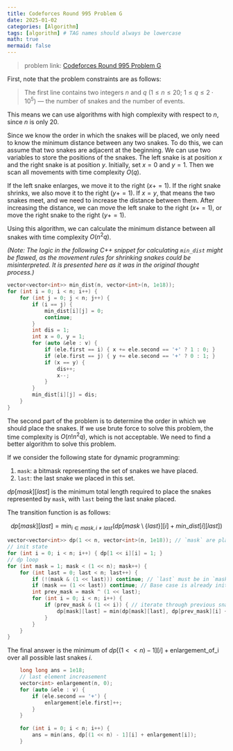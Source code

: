 ```yaml
---
title: Codeforces Round 995 Problem G
date: 2025-01-02
categories: [Algorithm]
tags: [algorithm] # TAG names should always be lowercase
math: true
mermaid: false
---
```


> problem link: [Codeforces Round 995 Problem G](https://codeforces.com/contest/2051/problem/G)

First, note that the problem constraints are as follows:

> The first line contains two integers $n$ and $q$ ($1≤ n ≤20$; $1 ≤ q ≤ 2 \cdot 10^5$) — the number of snakes and the number of events.

This means we can use algorithms with high complexity with respect to $n$, since $n$ is only 20.

Since we know the order in which the snakes will be placed, we only need to know the minimum distance between any two snakes. To do this, we can assume that two snakes are adjacent at the beginning. We can use two variables to store the positions of the snakes. The left snake is at position $x$ and the right snake is at position $y$. Initially, set $x = 0$ and $y = 1$. Then we scan all movements with time complexity $O(q)$.

If the left snake enlarges, we move it to the right ($x += 1$). If the right snake shrinks, we also move it to the right ($y += 1$). If $x = y$, that means the two snakes meet, and we need to increase the distance between them. After increasing the distance, we can move the left snake to the right ($x += 1$), or move the right snake to the right ($y += 1$).

Using this algorithm, we can calculate the minimum distance between all snakes with time complexity $O(n^2 q)$.

*(Note: The logic in the following C++ snippet for calculating `min_dist` might be flawed, as the movement rules for shrinking snakes could be misinterpreted. It is presented here as it was in the original thought process.)*
```cpp
vector<vector<int>> min_dist(n, vector<int>(n, 1e18));
for (int i = 0; i < n; i++) {
    for (int j = 0; j < n; j++) {
        if (i == j) {
            min_dist[i][j] = 0;
            continue;
        }
        int dis = 1;
        int x = 0, y = 1;
        for (auto &ele : v) {
            if (ele.first == i) { x += ele.second == '+' ? 1 : 0; }
            if (ele.first == j) { y += ele.second == '+' ? 0 : 1; }
            if (x == y) {
                dis++;
                x--;
            }
        }
        min_dist[i][j] = dis;
    }
}
```

The second part of the problem is to determine the order in which we should place the snakes. If we use brute force to solve this problem, the time complexity is $O(n! n^2 q)$, which is not acceptable. We need to find a better algorithm to solve this problem.

If we consider the following state for dynamic programming:

1. `mask`: a bitmask representing the set of snakes we have placed.
2. `last`: the last snake we placed in this set.

$dp[mask][last]$ is the minimum total length required to place the snakes represented by `mask`, with `last` being the last snake placed.

The transition function is as follows:

$$
dp[mask][last] = \min_{i \in mask, i \neq last} (dp[mask \setminus \{last\}][i] + min\_dist[i][last])
$$


``` cpp
vector<vector<int>> dp(1 << n, vector<int>(n, 1e18)); // `mask` are placed and last is `last`
// init state
for (int i = 0; i < n; i++) { dp[1 << i][i] = 1; }
// dp loop
for (int mask = 1; mask < (1 << n); mask++) {
    for (int last = 0; last < n; last++) {
        if (!(mask & (1 << last))) continue; // `last` must be in `mask`
        if (mask == (1 << last)) continue; // Base case is already initialized
        int prev_mask = mask ^ (1 << last);
        for (int i = 0; i < n; i++) {
            if (prev_mask & (1 << i)) { // iterate through previous snakes `i`
                dp[mask][last] = min(dp[mask][last], dp[prev_mask][i] + min_dist[i][last]);
            }
        }
    }
}
```

The final answer is the minimum of $dp[(1 << n) - 1][i] + \text{enlargement_of_i}$ over all possible last snakes $i$.

```cpp
    long long ans = 1e18;
    // last element increasement
    vector<int> enlargement(n, 0);
    for (auto &ele : v) {
        if (ele.second == '+') {
            enlargement[ele.first]++;
        }
    }
 
    for (int i = 0; i < n; i++) {
        ans = min(ans, dp[(1 << n) - 1][i] + enlargement[i]);
    }
```
